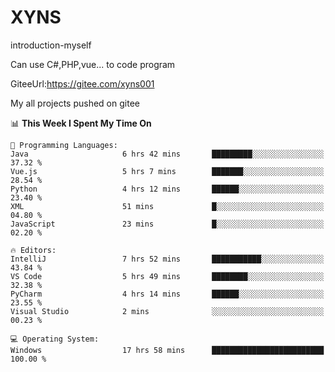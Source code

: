 # XYNS
introduction-myself

Can use C#,PHP,vue... to code program

GiteeUrl:https://gitee.com/xyns001

My all projects pushed on gitee

<!--START_SECTION:waka-->
📊 **This Week I Spent My Time On** 

```text
💬 Programming Languages: 
Java                     6 hrs 42 mins       █████████░░░░░░░░░░░░░░░░   37.32 % 
Vue.js                   5 hrs 7 mins        ███████░░░░░░░░░░░░░░░░░░   28.54 % 
Python                   4 hrs 12 mins       ██████░░░░░░░░░░░░░░░░░░░   23.40 % 
XML                      51 mins             █░░░░░░░░░░░░░░░░░░░░░░░░   04.80 % 
JavaScript               23 mins             █░░░░░░░░░░░░░░░░░░░░░░░░   02.20 % 

🔥 Editors: 
IntelliJ                 7 hrs 52 mins       ███████████░░░░░░░░░░░░░░   43.84 % 
VS Code                  5 hrs 49 mins       ████████░░░░░░░░░░░░░░░░░   32.38 % 
PyCharm                  4 hrs 14 mins       ██████░░░░░░░░░░░░░░░░░░░   23.55 % 
Visual Studio            2 mins              ░░░░░░░░░░░░░░░░░░░░░░░░░   00.23 % 

💻 Operating System: 
Windows                  17 hrs 58 mins      █████████████████████████   100.00 % 
```


<!--END_SECTION:waka-->
